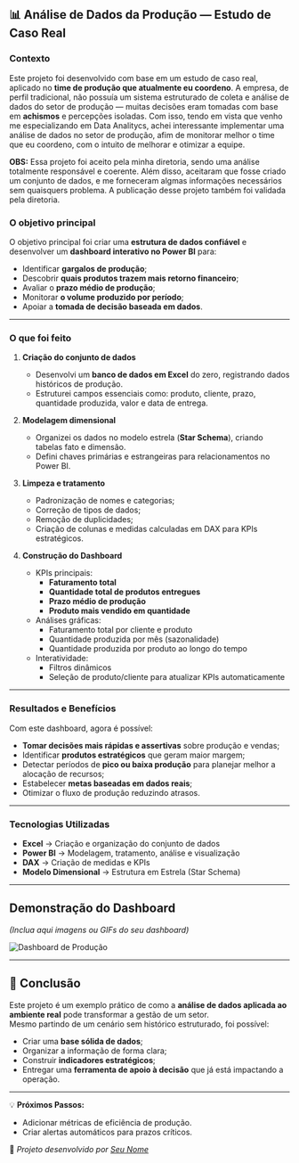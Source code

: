 ## 📊 Análise de Dados da Produção — Estudo de Caso Real

### Contexto
Este projeto foi desenvolvido com base em um estudo de caso real, aplicado no **time de produção que atualmente eu coordeno**. 
A empresa, de perfil tradicional, não possuía um sistema estruturado de coleta e análise de dados do setor de produção — muitas decisões eram tomadas com base em **achismos** e percepções isoladas. Com isso, tendo em vista que venho me especializando em Data Analitycs, achei interessante implementar uma análise de dados no setor de produção, afim de monitorar melhor o time que eu coordeno, com o intuito de melhorar e otimizar a equipe.


**OBS:** Essa projeto foi aceito pela minha diretoria, sendo uma análise totalmente responsável e coerente. Além disso, aceitaram que fosse criado um conjunto de dados, e me forneceram algmas informações necessários sem quaisquers problema. A publicação desse projeto também foi validada pela diretoria.

### O objetivo principal 
O objetivo principal foi criar uma **estrutura de dados confiável** e desenvolver um **dashboard interativo no Power BI** para:
- Identificar **gargalos de produção**;
- Descobrir **quais produtos trazem mais retorno financeiro**;
- Avaliar o **prazo médio de produção**;
- Monitorar **o volume produzido por período**;
- Apoiar a **tomada de decisão baseada em dados**.

---

### O que foi feito
1. **Criação do conjunto de dados**
   - Desenvolvi um **banco de dados em Excel** do zero, registrando dados históricos de produção.
   - Estruturei campos essenciais como: produto, cliente, prazo, quantidade produzida, valor e data de entrega.
   
2. **Modelagem dimensional**
   - Organizei os dados no modelo estrela (**Star Schema**), criando tabelas fato e dimensão.
   - Defini chaves primárias e estrangeiras para relacionamentos no Power BI.

3. **Limpeza e tratamento**
   - Padronização de nomes e categorias;
   - Correção de tipos de dados;
   - Remoção de duplicidades;
   - Criação de colunas e medidas calculadas em DAX para KPIs estratégicos.

4. **Construção do Dashboard**
   - KPIs principais:
     - **Faturamento total**
     - **Quantidade total de produtos entregues**
     - **Prazo médio de produção**
     - **Produto mais vendido em quantidade**
   - Análises gráficas:
     - Faturamento total por cliente e produto
     - Quantidade produzida por mês (sazonalidade)
     - Quantidade produzida por produto ao longo do tempo
   - Interatividade:
     - Filtros dinâmicos
     - Seleção de produto/cliente para atualizar KPIs automaticamente

---

### Resultados e Benefícios
Com este dashboard, agora é possível:
- **Tomar decisões mais rápidas e assertivas** sobre produção e vendas;
- Identificar **produtos estratégicos** que geram maior margem;
- Detectar períodos de **pico ou baixa produção** para planejar melhor a alocação de recursos;
- Estabelecer **metas baseadas em dados reais**;
- Otimizar o fluxo de produção reduzindo atrasos.

---

### Tecnologias Utilizadas
- **Excel** → Criação e organização do conjunto de dados
- **Power BI** → Modelagem, tratamento, análise e visualização
- **DAX** → Criação de medidas e KPIs
- **Modelo Dimensional** → Estrutura em Estrela (Star Schema)

---

## Demonstração do Dashboard
*(Inclua aqui imagens ou GIFs do seu dashboard)*

![Dashboard de Produção](link-da-imagem-aqui)

---

## 📌 Conclusão
Este projeto é um exemplo prático de como a **análise de dados aplicada ao ambiente real** pode transformar a gestão de um setor.  
Mesmo partindo de um cenário sem histórico estruturado, foi possível:
- Criar uma **base sólida de dados**;
- Organizar a informação de forma clara;
- Construir **indicadores estratégicos**;
- Entregar uma **ferramenta de apoio à decisão** que já está impactando a operação.

---

💡 **Próximos Passos:**
- Adicionar métricas de eficiência de produção.
- Criar alertas automáticos para prazos críticos.


📌 *Projeto desenvolvido por [Seu Nome](link-do-seu-perfil)*
